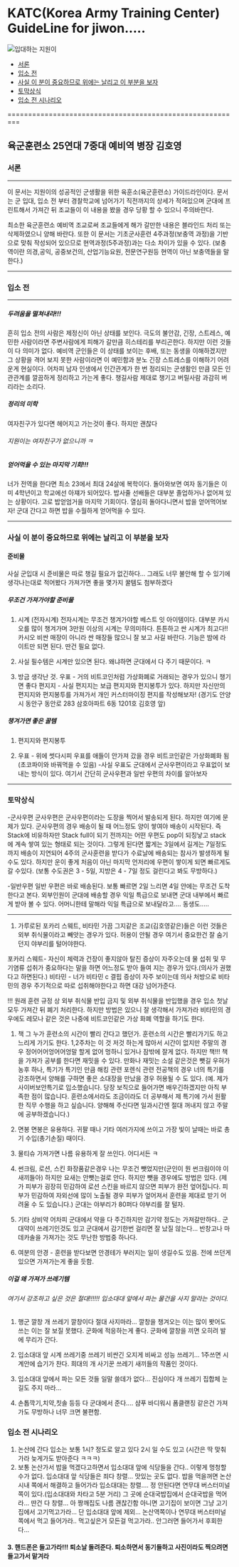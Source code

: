 KATC(Korea Army Training Center) GuideLine for jiwon.....
=========================================================

![입대하는 지원이](http://i3.ruliweb.com/img/16/11/29/158b08941dc46c91a.jpg)

- [서론](#%EC%84%9C%EB%A1%A0)
- [입소 전](#%EC%9E%85%EC%86%8C-%EC%A0%84)
- [사실 이 분이 중요하므로 위에는 날리고 이 부분을 보자](#%EC%82%AC%EC%8B%A4-%EC%9D%B4-%EB%B6%84%EC%9D%B4-%EC%A4%91%EC%9A%94%ED%95%98%EB%AF%80%EB%A1%9C-%EC%9C%84%EC%97%90%EB%8A%94-%EB%82%A0%EB%A6%AC%EA%B3%A0-%EC%9D%B4-%EB%B6%80%EB%B6%84%EC%9D%84-%EB%B3%B4%EC%9E%90)
- [토막상식](#%ED%86%A0%EB%A7%89%EC%83%81%EC%8B%9D)
- [입소 전 시나리오](#%EC%9E%85%EC%86%8C-%EC%A0%84-%EC%8B%9C%EB%82%98%EB%A6%AC%EC%98%A4)

=========================================================

육군훈련소 25연대 7중대 예비역 병장 김호영
------------------------------------------

### 서론

---

이 문서는 지원이의 성공적인 군생활을 위한 육훈소(육군훈련소) 가이드라인이다. 문서는 군 입대, 입소 전 부터 경찰학교에 넘어가기 직전까지의 상세가 적혀있으며 군대에 프린트해서 가져간 뒤 조교들이 이 내용을 봤을 경우 당황 할 수 있으니 주의바란다.

최소한 육군훈련소 예비역 조교로써 조교들에게 해가 갈만한 내용은 블라인드 처리 또는 삭제하였으니 양해 바란다. 또한 이 문서는 기초군사훈련 4주과정(보충역 과정)을 기반으로 맞춰 작성되어 있으므로 현역과정(5주과정)과는 다소 차이가 있을 수 있다. (보충역이란 의경,공익, 공중보건의, 산업기능요원, 전문연구원등 현역이 아닌 보충역들을 말한다.)

---

### 입소 전

---

##### 두려움을 떨쳐내라!!!

흔히 입소 전의 사람은 제정신이 아닌 상태를 보인다. 극도의 불안감, 긴장, 스트레스, 예민한 사람이라면 주변사람에게 피해가 갈만큼 히스테리를 부리곤한다. 하지만 이런 것들이 다 의미가 없다. 예비역 군인들은 이 상태를 보이는 후배, 또는 동생을 이해하겠지만 그 상황을 격어 보지 못한 사람이라면 이 예민함과 분노 긴장 스트레스를 이해하기 어려운게 현실이다. 어차피 남자 인생에서 인간관계가 한 번 정리되는 군생활인 만큼 모든 인관관계를 깔끔하게 정리하고 가는게 좋다. 챙길사람 제대로 챙기고 버릴사람 과감히 버리라는 소리다.

##### 정리의 미학

여자친구가 있다면 헤어지고 가는것이 좋다. 하지만 괜찮다

###### 지원이는 여자친구가 없으니까 ㅋ

##### 얻어먹을 수 있는 마지막 기회!!!

너가 전역을 한다면 최소 23에서 최대 24살에 복학이다. 돌아와보면 여자 동기들은 이미 4학년이고 학교에선 아쟤가 되어있다. 밥사줄 선배들은 대부분 졸업하거나 없어져 있는 상황이다. 고로 밥얻엄거을 마지막 기회이다. 열심히 돌아다니면서 밥을 얻어먹어보자! 군대 간다고 하면 밥을 수월하게 얻어먹을 수 있다.

---

### 사실 이 분이 중요하므로 위에는 날리고 이 부분을 보자

#### 준비물

사실 군입대 시 준비물은 따로 챙길 필요가 없긴하다... 그래도 너무 불안해 할 수 있기에 생각나는대로 적어봤다 가져가면 좋을 몇가지 꿀템도 첨부하겠다

##### 무조건 가져가야할 준비물

1.  시계 (전자시계) 전자시계는 무조건 챙겨가야할 베스트 잇 아이템이다. 대부분 카시오를 많이 챙겨가며 3만원 이상의 시계는 무의미하다. 튼튼하고 싼 시계가 최고다!! 카시오 비싼 매장이 아니라 싼 매장들 많으니 잘 보고 사길 바란다. 기능은 밤에 라이트만 되면 된다. 딴건 필요 없다.

2.  사실 필수템은 시계만 있으면 된다. 왜냐하면 군대에서 다 주기 때문이다. ㅋ

3.  방금 생각난 것. 우표 - 거의 비트코인처럼 가상화폐로 거래되는 경우가 있으니 챙기면 좋다 편지지 - 사실 편지지는 보급 편지지와 편지봉투가 있다. 하지만 자신만의 편지지와 편지봉투를 가져가서 개인 커스터마이징 편지를 작성해보자! (경기도 안양시 동안구 동안로 283 삼호아파트 6동 1201호 김호영 앞)

##### 챙겨가면 좋은 꿀템

1.  편지지와 편지봉투

2.  우표 - 위에 썻다시피 우표를 애들이 안가져 갔을 경우 비트코인같은 가상화폐화 됨 (초코파이와 바꿔먹을 수 있음) -사실 우표도 군대에서 군사우편이라고 우표없이 보내는 방식이 있다. 여기서 간단히 군사우편과 일반 우편의 차이를 알아보자

---

### 토막상식

-군사우편 군사우편은 군사우편이라는 도장을 찍어서 발송되게 된다. 하지만 여기에 문제가 있다. 군사우편의 경우 배송이 될 때 어느정도 양이 쌓여야 배송이 시작된다. 즉 Stack에 비유하자만 Stack full이 되기 전까지는 어떤 우편도 pop이 되징낳고 stack에 계속 쌓여 있는 형태로 되는 것이다. 그렇게 된다면 짧게는 3일에서 길게는 7일정도까지 배송이 지연되어 4주의 군사훈련을 받다가 수료날에 배송되는 참사가 발생하게 될 수도 있다. 하지만 운이 좋게 처음이 아닌 마지막 언저리에 우편이 쌓이게 되면 빠르게도 갈 수있다. (보통 수도권은 3 - 5일, 지방은 4 - 7일 정도 걸린다고 봐도 무방하다.)

-일반우편 일반 우편은 바로 배송된다. 보통 빠르면 2일 느리면 4일 안에는 무조건 도착한다고 본다. 외부인원이 군대에 배송할 경우 익일 특급으로 보내면 군대 내부에서 빠르게 받아 볼 수 있다. 어머니한테 말해라 익일 특급으로 보내달라고.... 동생도.....

---

1.  가루로된 포카리 스웨트, 비타민 가끔 그지같은 조교(김호영같은)들은 이런 것들은 외부 취식물이라고 빼앗는 경우가 있다. 허용이 안될 경우 여기서 중요한건 잘 숨기던지 야부리를 털어야한다.

포카리 스웨트- 자신이 체력과 건장이 좋지않아 탈진 증상이 자주오는데 물 섭취 및 무기염류 섭취가 중요하다는 말을 하면 어느정도 받아 들여 지는 경우가 있다.(의사가 권했다고 하면된다.) 비타민 - 너가 비타민 c 결핍 증상이 자주 보이는데 의사 처방으로 비타민의 경우 주기적으로 따로 섭취해야한다고 하면 대강 넘어가준다.

!!! 원래 훈련 규정 상 외부 취식물 반입 금지 및 외부 취식물을 반입했을 경우 입소 첫날 모두 가져간 뒤 폐기 처리한다. 하지만 방법은 있으니 잘 생각해서 가져가라 비타민의 경우에도 레모나 같은 것은 나중에 비트코인같은 가상 화폐 역할을 하기도 한다.

1.  책 그 누가 훈련소의 시간이 빨리 간다고 했던가. 훈련소의 시간은 빨리가기도 하고 느리게 가기도 한다. 1,2주차는 이 것 저것 하는게 많아서 시간이 없지만 주말의 경우 정어어어엉어어엉말 할게 없어 멍하니 있거나 잠밖에 잘게 없다. 하지만 책!!! 책을 가져가 공부를 한다면 재밋을 수 있다. 만화나 재밋는 소설 같은것은 뺏길 우혀가 농후 하나, 특기가 특기인 만큼 해킹 관련 포렌식 관련 전공책의 경우 너의 특기를 강조하면서 양해를 구하면 좋은 소대장을 만났을 경우 허용될 수 도 있다. (예. 제가 사이버보안특기로 입소했습니다. 당장 보직으로 들어가면 배우긴하겠지만 아직 부족한 점이 많습니다. 훈련소에서라도 조금이라도 더 공부해서 제 특기에 가서 원활한 직무 수행을 하고 싶습니다. 양해해 주신다면 일과시간엔 절대 꺼내지 않고 주말에 공부하겠습니다.)

2.  면봉 면봉은 유용하다. 귀팔 때나 기타 여러가지에 쓰이고 가장 빛이 날때는 바로 총기 수입(총기손질) 때이다.

3.  물티슈 가져가면 나름 유용하게 잘 쓰인다. 어디서든 ㅋ

4.  썬크림, 로션, 스킨 화장품같은경우 나는 무조건 뺏었지만(군인이 뭔 썬크림이야 이새끼들아) 하지만 요새는 안뺏는걸로 안다. 하지만 뺏을 경우에도 방법은 있다. (제가 피부가 굉장히 민감하여 로션 스킨을 바르지 않으면 피부가 완전 엎어집니다. 피부가 민감하여 자외선에 많이 노출될 경우 피부가 엎어져서 훈련을 제대로 받기 어려울 수 도 있습니다.) 군대는 야부리가 80퍼다 야부리를 잘 털자.

5.  기타 상비약 어차피 군대에서 약을 다 주긴하지만 감기약 정도는 가져갈만하다.. 군대약이 쓰레기인것도 있고 군대에서 감기한번 걸리면 잘 났질 않는다... 반창고나 마데카솔을 가져가는 것도 무난한 방법중 하나다.

6.  여분의 안경 - 훈련을 받다보면 안경테가 부러지는 일이 생길수도 있음. 전에 쓰던게 있으면 가져가는게 좋을 듯함.

##### 이걸 왜 가져가 쓰레기템

###### 여기서 강조하고 싶은 것은 절대!!!!!! 입소대대 앞에서 파는 물건을 사지 말라는 것이다.

1.  행군 깔창 개 쓰레기 깔창이다 절대 사지마라... 깔창을 챙겨오는 이는 많이 봣어도 쓰는 이는 잘 보질 못했다. 군화에 적응하는게 좋다. 군화에 깔창을 끼면 오히려 발에 무리가 간다.

2.  입소대대 앞 시계 쓰레기중 쓰레기 비싼긴 오지게 비싸고 성능 쓰레기... 1주쓰면 시계안에 습기가 찬다. 희대의 개 사기꾼 쓰레기 새끼들의 작품인 것이다.

3.  입소대대 앞에서 파는 모든 것들 일말 쓸데가 없다... 진심이다 개 쓰레기 집합체 눈길도 주지 마라...

4.  손톱깍기,치약,칫솔 등등 다 군대에서 준다.... 샴푸 바디워시 폼클랜징 같은건 가져가도 무방하나 너무 크면 불편함.

### 입소 전 시나리오

1.  논산에 간다 입소는 보통 1시? 정도로 알고 있다 2시 일 수도 있고 (시간은 딱 맞춰가라 늦게가도 받아준다 ㅋㅋㅋ)
2.  보통 논산가서 밥을 먹겠다고하면서 입소대대 앞에 식당들을 간다.. 이렇게 멍청할 수가 없다. 입소대대 앞 식당들은 죄다 창렬... 맛있는 곳도 없다. 밥을 먹을꺼면 논산 시내 쪽에서 해결하고 들어가라 입소대대는 창렬.... 정 안된다면 연무대 버스터미널쪽이 있다.(입소대대와 차타고 5분 거리) 그 곳에 순대국밥집에서 순대국밥을 먹어라... 딴건 다 창렬... 아 짱깨집도 나름 괜찮긴함 아니면 고기집이 보이면 그냥 고기집에서 고기먹고가라... 단 입소대대 앞에 제외... 논산역쪽이나 연무대 버스터미널쪽에서 먹고 들어가라.. 먹고싶은거 모든걸 먹고가라.. 안그러면 들어가서 후회한다...

#### 3. 핸드폰은 들고가라!!! 퇴소날 돌려준다. 퇴소하면서 동기들하고 사진이라도 찍으려면 들고가서 맡겨라
